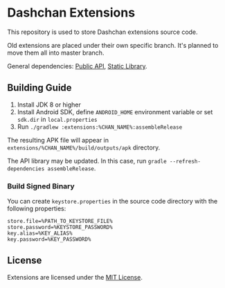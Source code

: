 # Dashchan Extensions

This repository is used to store Dashchan extensions source code.

Old extensions are placed under their own specific branch. It's planned to move them all into master branch.

General dependencies: [Public API](https://github.com/Mishiranu/Dashchan-Library),
[Static Library](https://github.com/Mishiranu/Dashchan-Static).

## Building Guide

1. Install JDK 8 or higher
2. Install Android SDK, define `ANDROID_HOME` environment variable or set `sdk.dir` in `local.properties`
4. Run `./gradlew :extensions:%CHAN_NAME%:assembleRelease`

The resulting APK file will appear in `extensions/%CHAN_NAME%/build/outputs/apk` directory.

The API library may be updated. In this case, run `gradle --refresh-dependencies assembleRelease`.

### Build Signed Binary

You can create `keystore.properties` in the source code directory with the following properties:

```properties
store.file=%PATH_TO_KEYSTORE_FILE%
store.password=%KEYSTORE_PASSWORD%
key.alias=%KEY_ALIAS%
key.password=%KEY_PASSWORD%
```

## License

Extensions are licensed under the [MIT License](LICENSE).
